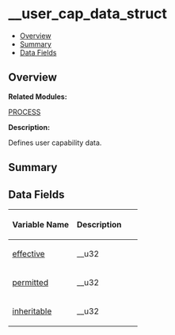 # \_\_user\_cap\_data\_struct<a name="ZH-CN_TOPIC_0000001058426588"></a>

-   [Overview](#section762556356165636)
-   [Summary](#section872569534165636)
-   [Data Fields](#pub-attribs)

## **Overview**<a name="section762556356165636"></a>

**Related Modules:**

[PROCESS](PROCESS.md)

**Description:**

Defines user capability data. 

## **Summary**<a name="section872569534165636"></a>

## Data Fields<a name="pub-attribs"></a>

<a name="table389187740165636"></a>
<table><thead align="left"><tr id="row1281431238165636"><th class="cellrowborder" valign="top" width="50%" id="mcps1.1.3.1.1"><p id="p1999930937165636"><a name="p1999930937165636"></a><a name="p1999930937165636"></a>Variable Name</p>
</th>
<th class="cellrowborder" valign="top" width="50%" id="mcps1.1.3.1.2"><p id="p744935449165636"><a name="p744935449165636"></a><a name="p744935449165636"></a>Description</p>
</th>
</tr>
</thead>
<tbody><tr id="row615222419165636"><td class="cellrowborder" valign="top" width="50%" headers="mcps1.1.3.1.1 "><p id="p1164687521165636"><a name="p1164687521165636"></a><a name="p1164687521165636"></a><a href="PROCESS.md#ga355bca6f4ddbe05cb7225ce1d7272ddd">effective</a></p>
</td>
<td class="cellrowborder" valign="top" width="50%" headers="mcps1.1.3.1.2 "><p id="p1538590197165636"><a name="p1538590197165636"></a><a name="p1538590197165636"></a>__u32 </p>
</td>
</tr>
<tr id="row497448377165636"><td class="cellrowborder" valign="top" width="50%" headers="mcps1.1.3.1.1 "><p id="p889972142165636"><a name="p889972142165636"></a><a name="p889972142165636"></a><a href="PROCESS.md#ga39e42efd1f293a6c8cd0227cff1e7bb8">permitted</a></p>
</td>
<td class="cellrowborder" valign="top" width="50%" headers="mcps1.1.3.1.2 "><p id="p849893157165636"><a name="p849893157165636"></a><a name="p849893157165636"></a>__u32 </p>
</td>
</tr>
<tr id="row832098400165636"><td class="cellrowborder" valign="top" width="50%" headers="mcps1.1.3.1.1 "><p id="p1050301099165636"><a name="p1050301099165636"></a><a name="p1050301099165636"></a><a href="PROCESS.md#ga22c2f1389233789296db2b270b98b79a">inheritable</a></p>
</td>
<td class="cellrowborder" valign="top" width="50%" headers="mcps1.1.3.1.2 "><p id="p269083408165636"><a name="p269083408165636"></a><a name="p269083408165636"></a>__u32 </p>
</td>
</tr>
</tbody>
</table>

